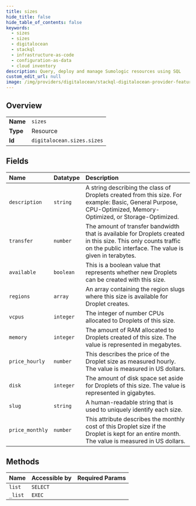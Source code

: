 ```yaml
---
title: sizes
hide_title: false
hide_table_of_contents: false
keywords:
  - sizes
  - sizes
  - digitalocean    
  - stackql
  - infrastructure-as-code
  - configuration-as-data
  - cloud inventory
description: Query, deploy and manage Sumologic resources using SQL
custom_edit_url: null
image: /img/providers/digitalocean/stackql-digitalocean-provider-featured-image.png
---
```

  
    

## Overview
<table><tbody>
<tr><td><b>Name</b></td><td><code>sizes</code></td></tr>
<tr><td><b>Type</b></td><td>Resource</td></tr>
<tr><td><b>Id</b></td><td><code>digitalocean.sizes.sizes</code></td></tr>
</tbody></table>

## Fields
| Name | Datatype | Description |
|:-----|:---------|:------------|
| `description` | `string` | A string describing the class of Droplets created from this size. For example: Basic, General Purpose, CPU-Optimized, Memory-Optimized, or Storage-Optimized. |
| `transfer` | `number` | The amount of transfer bandwidth that is available for Droplets created in this size. This only counts traffic on the public interface. The value is given in terabytes. |
| `available` | `boolean` | This is a boolean value that represents whether new Droplets can be created with this size. |
| `regions` | `array` | An array containing the region slugs where this size is available for Droplet creates. |
| `vcpus` | `integer` | The integer of number CPUs allocated to Droplets of this size. |
| `memory` | `integer` | The amount of RAM allocated to Droplets created of this size. The value is represented in megabytes. |
| `price_hourly` | `number` | This describes the price of the Droplet size as measured hourly. The value is measured in US dollars. |
| `disk` | `integer` | The amount of disk space set aside for Droplets of this size. The value is represented in gigabytes. |
| `slug` | `string` | A human-readable string that is used to uniquely identify each size. |
| `price_monthly` | `number` | This attribute describes the monthly cost of this Droplet size if the Droplet is kept for an entire month. The value is measured in US dollars. |
## Methods
| Name | Accessible by | Required Params |
|:-----|:--------------|:----------------|
| `list` | `SELECT` |  |
| `_list` | `EXEC` |  |
